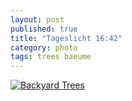 ```yaml
---
layout: post
published: true
title: "Tageslicht 16:42"
category: photo
tags: trees baeume
---
```


[![Backyard Trees](http://40.media.tumblr.com/406c3113d192e3ea3aa54410bf4df5d6/tumblr_ng132qIPaU1rive1ro1_500.jpg)](http://dr3wh0.tumblr.com/post/104276112624/tageslicht-16-42 "View on Tumblr")